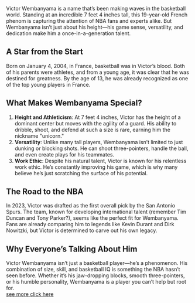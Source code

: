 Victor Wembanyama is a name that’s been making waves in the basketball world. Standing at an incredible 7 feet 4 inches tall, this 19-year-old French phenom is capturing the attention of NBA fans and experts alike. But Wembanyama isn’t just about his height—his game sense, versatility, and dedication make him a once-in-a-generation talent.  

## A Star from the Start  
Born on January 4, 2004, in France, basketball was in Victor’s blood. Both of his parents were athletes, and from a young age, it was clear that he was destined for greatness. By the age of 13, he was already recognized as one of the top young players in France.  

## What Makes Wembanyama Special?  
1. **Height and Athleticism**: At 7 feet 4 inches, Victor has the height of a dominant center but moves with the agility of a guard. His ability to dribble, shoot, and defend at such a size is rare, earning him the nickname "unicorn."  
2. **Versatility**: Unlike many tall players, Wembanyama isn’t limited to just dunking or blocking shots. He can shoot three-pointers, handle the ball, and even create plays for his teammates.  
3. **Work Ethic**: Despite his natural talent, Victor is known for his relentless work ethic. He’s constantly improving his game, which is why many believe he’s just scratching the surface of his potential.  

## The Road to the NBA  
In 2023, Victor was drafted as the first overall pick by the San Antonio Spurs. The team, known for developing international talent (remember Tim Duncan and Tony Parker?), seems like the perfect fit for Wembanyama. Fans are already comparing him to legends like Kevin Durant and Dirk Nowitzki, but Victor is determined to carve out his own legacy.  

## Why Everyone’s Talking About Him  
Victor Wembanyama isn’t just a basketball player—he’s a phenomenon. His combination of size, skill, and basketball IQ is something the NBA hasn’t seen before. Whether it’s his jaw-dropping blocks, smooth three-pointers, or his humble personality, Wembanyama is a player you can’t help but root for.  
[see more click here](https://tinyurl.com/2p78skcr)
